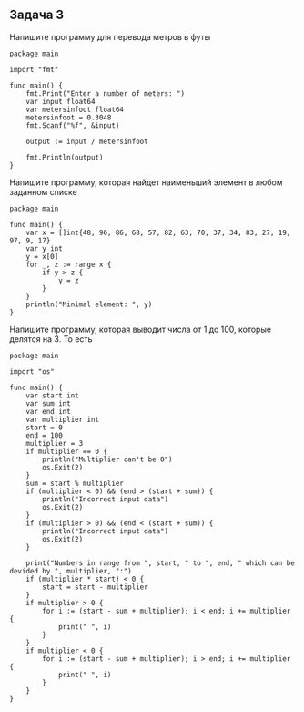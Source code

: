## Задача 3
Напишите программу для перевода метров в футы

```
package main

import "fmt"

func main() {
	fmt.Print("Enter a number of meters: ")
	var input float64
	var metersinfoot float64
	metersinfoot = 0.3048
	fmt.Scanf("%f", &input)

	output := input / metersinfoot

	fmt.Println(output)
}
```

Напишите программу, которая найдет наименьший элемент в любом заданном списке
```
package main

func main() {
	var x = []int{48, 96, 86, 68, 57, 82, 63, 70, 37, 34, 83, 27, 19, 97, 9, 17}
	var y int
	y = x[0]
	for _, z := range x {
		if y > z {
			y = z
		}
	}
	println("Minimal element: ", y)
}
```
Напишите программу, которая выводит числа от 1 до 100, которые делятся на 3. То есть
```
package main

import "os"

func main() {
	var start int
	var sum int
	var end int
	var multiplier int
	start = 0
	end = 100
	multiplier = 3
	if multiplier == 0 {
		println("Multiplier can't be 0")
		os.Exit(2)
	}
	sum = start % multiplier
	if (multiplier < 0) && (end > (start + sum)) {
		println("Incorrect input data")
		os.Exit(2)
	}
	if (multiplier > 0) && (end < (start + sum)) {
		println("Incorrect input data")
		os.Exit(2)
	}

	print("Numbers in range from ", start, " to ", end, " which can be devided by ", multiplier, ":")
	if (multiplier * start) < 0 {
		start = start - multiplier
	}
	if multiplier > 0 {
		for i := (start - sum + multiplier); i < end; i += multiplier {
			print(" ", i)
		}
	}
	if multiplier < 0 {
		for i := (start - sum + multiplier); i > end; i += multiplier {
			print(" ", i)
		}
	}
}
```
